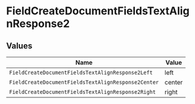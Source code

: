 # FieldCreateDocumentFieldsTextAlignResponse2


## Values

| Name                                                | Value                                               |
| --------------------------------------------------- | --------------------------------------------------- |
| `FieldCreateDocumentFieldsTextAlignResponse2Left`   | left                                                |
| `FieldCreateDocumentFieldsTextAlignResponse2Center` | center                                              |
| `FieldCreateDocumentFieldsTextAlignResponse2Right`  | right                                               |